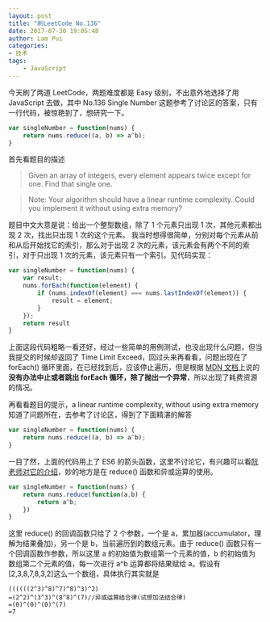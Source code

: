 ```yaml
---
layout: post
title: "刷LeetCode No.136"
date: 2017-07-30 19:05:48
author: Lam Pui
categories:
- 技术
tags: 
    - JavaScript
---
```

今天刷了两道 LeetCode，两题难度都是 Easy 级别，不出意外地选择了用 JavaScript 去做，其中 No.136 Single Number 这题参考了讨论区的答案，只有一行代码，被惊艳到了，想研究一下。
<!--more-->
```javascript
var singleNumber = function(nums) {
    return nums.reduce((a, b) => a^b);
}
```

首先看题目的描述
>Given an array of integers, every element appears twice except for one. Find that single one.

>Note:
>Your algorithm should have a linear runtime complexity. Could you implement it without using extra memory?

题目中文大意是说：给出一个整型数组，除了 1 个元素只出现 1 次，其他元素都出现 2 次，找出只出现 1 次的这个元素。
我当时想得很简单，分别对每个元素从前和从后开始找它的索引，那么对于出现 2 次的元素，该元素会有两个不同的索引，对于只出现 1 次的元素，该元素只有一个索引。见代码实现：

```javascript
var singleNumber = function(nums) {
    var result;
    nums.forEach(function(element) {
        if (nums.indexOf(element) === nums.lastIndexOf(element)) {
            result = element;
        }
    });
    return result
}
```

上面这段代码粗略一看还好，经过一些简单的用例测试，也没出现什么问题，但当我提交的时候却返回了 Time Limit Exceed，回过头来再看看，问题出现在了 forEach() 循环里面，在已经找到后，应该停止遍历，但是根据 [MDN 文档](https://developer.mozilla.org/zh-CN/docs/Web/JavaScript/Reference/Global_Objects/Array/forEach)上说的**没有办法中止或者跳出 forEach 循环，除了抛出一个异常**，所以出现了耗费资源的情况。

再看看题目的提示，a linear runtime complexity, without using extra memory
知道了问题所在，去参考了讨论区，得到了下面精湛的解答

```javascript
var singleNumber = function(nums) {
    return nums.reduce((a, b) => a^b);
}
```

一目了然，上面的代码用上了 ES6 的箭头函数，这里不讨论它，有兴趣可以看[阮老师对它的介绍](http://es6.ruanyifeng.com/#docs/function#箭头函数)，妙的地方是在 reduce() 函数和异或运算的使用。

```javascript
var singleNumber = function(nums) {
    return nums.reduce(function(a,b) {
        return a^b;
    })
}
```

这里 reduce() 的回调函数只给了 2 个参数，一个是 a，累加器(accumulator，理解为结果叠加)，另一个是 b，当前遍历到的数组元素。由于 reduce() 函数只有一个回调函数作参数，所以这里 a 的初始值为数组第一个元素的值，b 的初始值为数组第二个元素的值，每一次进行 a^b 运算都将结果赋给 a。假设有[2,3,8,7,8,3,2]这么一个数组，具体执行其实就是
```markup
((((((2^3)^8)^7)^8)^3)^2)
=(2^2)^(3^3)^(8^8)^(7)//异或运算结合律(试想加法结合律)
=(0)^(0)^(0)^(7)
=7
```
